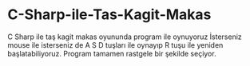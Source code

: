 # C-Sharp-ile-Tas-Kagit-Makas
C Sharp ile taş kagit makas oyununda program ile oynuyoruz
  İsterseniz mouse ile isterseniz de A S D tuşları ile oynayıp R tuşu ile yeniden başlatabiliyoruz. Program tamamen rastgele bir şekilde seçiyor.

